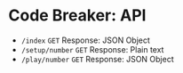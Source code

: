 # Code Breaker: API

- `/index` `GET` Response: JSON Object
- `/setup/number` `GET` Response: Plain text
- `/play/number` `GET` Response: JSON Object
